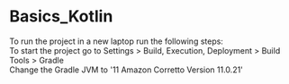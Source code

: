 # Basics_Kotlin

To run the project in a new laptop run the following steps:
<br> To start the project go to Settings > Build, Execution, Deployment > Build Tools > Gradle
<br> Change the Gradle JVM to '11 Amazon Corretto Version 11.0.21' 
